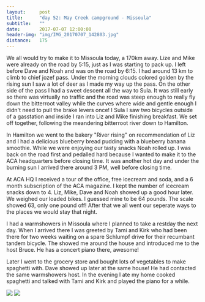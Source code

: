 ```yaml
---
layout:     post
title:      "day 52: May Creek campground - Missoula"
subtitle:   ""
date:       2017-07-07 12:00:00
header-img: "img/IMG_20170707_142803.jpg"
distance:   175
---
```



We all would try to make it to Missoula today, a 170km away.
Lize and Mike were already on the road by 5:15, just as I was starting to pack up.
I left before Dave and Noah and was on the road by 6:15.
I had around 13 km to climb to chief jozef pass.
Under the morning clouds colored golden by the rising sun I saw a lot of deer as I made my way up the pass.
On the other side of the pass I had a sweet descent all the way to Sula.
It was still early so there was virtually no traffic and the road was steep enough to really fly down the bitterroot valley while the curves where wide and gentle enough I didn't need to pull the brake levers once!
I Sula I saw two bicycles outside of a gasstation and inside I ran into Liz and Mike finishing breakfast.
We set off together, following the meandering bitterroot river down to Hamilton.

In Hamilton we went to the bakery "River rising" on recommendation of Liz and I had a delicious blueberry bread pudding with a blueberry banana smoothie.
While we were enjoying our tasty snacks Noah rolled up.
I was back on the road first and pedalled hard because I wanted to make it to the ACA headquarters before closing time.
It was another hot day and under the burning sun I arrived there around 3 PM, well before closing time.

At ACA HQ I received a tour of the office, free icecream and soda, and a 6 month subscription of the ACA magazine.
I kept the number of icecream snacks down to 4.
Liz, Mike, Dave and Noah showed up a good hour later.
We weighed our loaded bikes.
I guessed mine to be 64 pounds.
The scale showed 63, only one pound off!
After that we all went our seperate ways to the places we would stay that night.

I had a warmshowers in Missoula where I planned to take a restday the next day.
When I arrived there I was greeted by Tami and Kirk who had been there for two weeks waiting on a spare Schlumpf drive for their recumbant tandem bicycle.
The showed me around the house and introduced me to the host Bruce.
He has a concert piano there, awesome!

Later I went to the grocery store and bought lots of vegetables to make spaghetti with.
Dave showed up later at the same house! He had contacted the same warmshowers host.
In the evening I ate my home cooked spaghetti and talked with Tami and Kirk and played the piano for a while.



<img src="{{ site.baseurl }}/img/IMG_20170707_061214.jpg">
<span class="caption text-muted"></span>


<img src="{{ site.baseurl }}/img/IMG_20170707_070133.jpg">
<span class="caption text-muted"></span>



